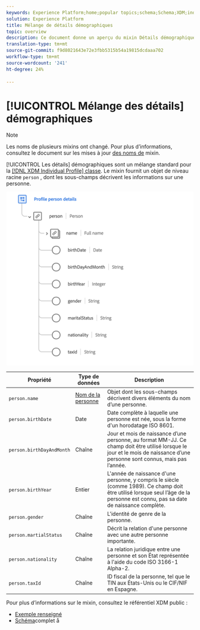 ```yaml
---
keywords: Experience Platform;home;popular topics;schema;Schema;XDM;individual profile;fields;schemas;Schemas;Schema design;mixin;mixin;person;person details;profile person details;person;
solution: Experience Platform
title: Mélange de détails démographiques
topic: overview
description: Ce document donne un aperçu du mixin Détails démographiques.
translation-type: tm+mt
source-git-commit: f9d8021643e72e3fbb5315b54a19815dcdaaa702
workflow-type: tm+mt
source-wordcount: '241'
ht-degree: 24%

---
```



# [!UICONTROL Mélange des détails] démographiques

>[!NOTE]
>
>Les noms de plusieurs mixins ont changé. Pour plus d’informations, consultez le document sur les mises à jour [des noms de](../name-updates.md) mixin.

[!UICONTROL Les détails] démographiques sont un mélange standard pour la [[!DNL XDM Individual Profile] classe](../../classes/individual-profile.md). Le mixin fournit un objet de niveau racine `person` , dont les sous-champs décrivent les informations sur une personne.

<img src="../../images/mixins/profile-person-details.png" width="600" /><br />

| Propriété | Type de données | Description |
| --- | --- | --- |
| `person.name` | [Nom de la personne](../../data-types/person-name.md) | Objet dont les sous-champs décrivent divers éléments du nom d’une personne. |
| `person.birthDate` | Date | Date complète à laquelle une personne est née, sous la forme d&#39;un horodatage ISO 8601. |
| `person.birthDayAndMonth` | Chaîne | Jour et mois de naissance d’une personne, au format MM-JJ. Ce champ doit être utilisé lorsque le jour et le mois de naissance d’une personne sont connus, mais pas l’année. |
| `person.birthYear` | Entier | L&#39;année de naissance d&#39;une personne, y compris le siècle (comme 1989). Ce champ doit être utilisé lorsque seul l’âge de la personne est connu, pas sa date de naissance complète. |
| `person.gender` | Chaîne | L&#39;identité de genre de la personne. |
| `person.martialStatus` | Chaîne | Décrit la relation d&#39;une personne avec une autre personne importante. |
| `person.nationality` | Chaîne | La relation juridique entre une personne et son État représentée à l&#39;aide du code ISO 3166-1 Alpha-2. |
| `person.taxId` | Chaîne | ID fiscal de la personne, tel que le TIN aux États-Unis ou le CIF/NIF en Espagne. |

Pour plus d’informations sur le mixin, consultez le référentiel XDM public :

* [Exemple renseigné](https://github.com/adobe/xdm/blob/master/components/mixins/profile/profile-person-details.example.1.json)
* [Schéma](https://github.com/adobe/xdm/blob/master/components/mixins/profile/profile-person-details.schema.json)complet å